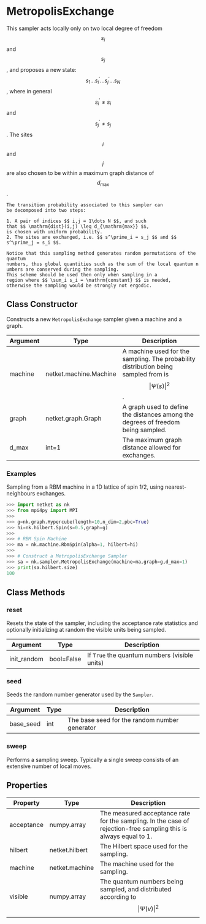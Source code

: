 # MetropolisExchange
This sampler acts locally only on two local degree of freedom $$ s_i $$ and $$ s_j $$,
    and proposes a new state: $$ s_1 \dots s^\prime_i \dots s^\prime_j \dots s_N $$,
    where in general $$ s^\prime_i \neq s_i $$ and $$ s^\prime_j \neq s_j $$ .
    The sites $$ i $$ and $$ j $$ are also chosen to be within a maximum graph
    distance of $$ d_{\mathrm{max}} $$.

    The transition probability associated to this sampler can
    be decomposed into two steps:

    1. A pair of indices $$ i,j = 1\dots N $$, and such
    that $$ \mathrm{dist}(i,j) \leq d_{\mathrm{max}} $$,
    is chosen with uniform probability.
    2. The sites are exchanged, i.e. $$ s^\prime_i = s_j $$ and $$ s^\prime_j = s_i $$.

    Notice that this sampling method generates random permutations of the quantum
    numbers, thus global quantities such as the sum of the local quantum n
    umbers are conserved during the sampling.
    This scheme should be used then only when sampling in a
    region where $$ \sum_i s_i = \mathrm{constant} $$ is needed,
    otherwise the sampling would be strongly not ergodic.

## Class Constructor
Constructs a new ``MetropolisExchange`` sampler given a machine and a
graph.

|Argument|         Type         |                                            Description                                             |
|--------|----------------------|----------------------------------------------------------------------------------------------------|
|machine |netket.machine.Machine|A machine used for the sampling. The probability distribution being sampled from is $$\|\Psi(s)\|^2$$.|
|graph   |netket.graph.Graph    |A graph used to define the distances among the degrees of freedom being sampled.                    |
|d_max   |int=1                 |The maximum graph distance allowed for exchanges.                                                   |


### Examples
Sampling from a RBM machine in a 1D lattice of spin 1/2, using
nearest-neighbours exchanges.

```python
>>> import netket as nk
>>> from mpi4py import MPI
>>>
>>> g=nk.graph.Hypercube(length=10,n_dim=2,pbc=True)
>>> hi=nk.hilbert.Spin(s=0.5,graph=g)
>>>
>>> # RBM Spin Machine
>>> ma = nk.machine.RbmSpin(alpha=1, hilbert=hi)
>>>
>>> # Construct a MetropolisExchange Sampler
>>> sa = nk.sampler.MetropolisExchange(machine=ma,graph=g,d_max=1)
>>> print(sa.hilbert.size)
100

```



## Class Methods 
### reset
Resets the state of the sampler, including the acceptance rate statistics
and optionally initializing at random the visible units being sampled.

| Argument  |   Type   |                  Description                  |
|-----------|----------|-----------------------------------------------|
|init_random|bool=False|If ``True`` the quantum numbers (visible units)|


### seed
Seeds the random number generator used by the ``Sampler``.

|Argument |Type|                 Description                 |
|---------|----|---------------------------------------------|
|base_seed|int |The base seed for the random number generator|


### sweep
Performs a sampling sweep. Typically a single sweep
consists of an extensive number of local moves.



## Properties

| Property |               Type               |                                                        Description                                                        |
|----------|----------------------------------|---------------------------------------------------------------------------------------------------------------------------|
|acceptance|         numpy.array              | The measured acceptance rate for the sampling.         In the case of rejection-free sampling this is always equal to 1.  |
|hilbert   |         netket.hilbert           | The Hilbert space used for the sampling.                                                                                  |
|machine   |         netket.machine           | The machine used for the sampling.                                                                                        |
|visible   |                       numpy.array| The quantum numbers being sampled,                        and distributed according to $$\|\Psi(v)\|^2$$                    |

